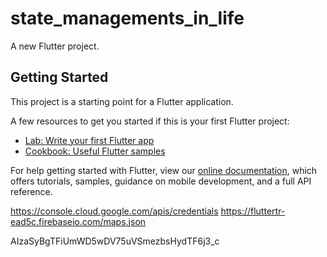 # state_managements_in_life

A new Flutter project.

## Getting Started

This project is a starting point for a Flutter application.

A few resources to get you started if this is your first Flutter project:

- [Lab: Write your first Flutter app](https://flutter.dev/docs/get-started/codelab)
- [Cookbook: Useful Flutter samples](https://flutter.dev/docs/cookbook)

For help getting started with Flutter, view our
[online documentation](https://flutter.dev/docs), which offers tutorials,
samples, guidance on mobile development, and a full API reference.

https://console.cloud.google.com/apis/credentials
https://fluttertr-ead5c.firebaseio.com/maps.json

AIzaSyBgTFiUmWD5wDV75uVSmezbsHydTF6j3_c
